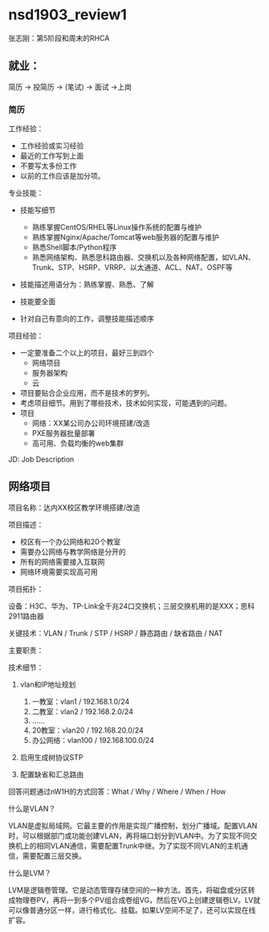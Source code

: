 # nsd1903_review1

张志刚：第5阶段和周末的RHCA

## 就业：

简历 -> 投简历 -> (笔试) -> 面试 ->上岗

### 简历

工作经验：

- 工作经验或实习经验
- 最近的工作写到上面
- 不要写太多份工作
- 以前的工作应该是加分项。

专业技能：

- 技能写细节
  - 熟练掌握CentOS/RHEL等Linux操作系统的配置与维护
  - 熟练掌握Nginx/Apache/Tomcat等web服务器的配置与维护
  - 熟悉Shell脚本/Python程序
  - 熟悉网络架构、熟悉思科路由器、交换机以及各种网络配置，如VLAN、Trunk、STP、HSRP、VRRP、以太通道、ACL、NAT、OSPF等

- 技能描述用语分为：熟练掌握、熟悉、了解
- 技能要全面
- 针对自己有意向的工作，调整技能描述顺序

项目经验：

- 一定要准备二个以上的项目，最好三到四个
  - 网络项目
  - 服务器架构
  - 云
- 项目要贴合企业应用，而不是技术的罗列。
- 考虑项目细节。用到了哪些技术，技术如何实现，可能遇到的问题。
- 项目
  - 网络：XX某公司办公司环境搭建/改造
  - PXE服务器批量部署
  - 高可用、负载均衡的web集群



JD: Job Description



## 网络项目

项目名称：达内XX校区教学环境搭建/改造

项目描述：

- 校区有一个办公网络和20个教室
- 需要办公网络与教学网络是分开的
- 所有的网络需要接入互联网
- 网络环境需要实现高可用

项目拓扑：

设备：H3C、华为、TP-Link全千兆24口交换机；三层交换机用的是XXX；思科2911路由器

关键技术：VLAN / Trunk / STP / HSRP / 静态路由 / 缺省路由 / NAT

主要职责：



技术细节：

1. vlan和IP地址规划
   1. 一教室：vlan1 / 192.168.1.0/24
   2. 二教室：vlan2 / 192.168.2.0/24
   3. ……
   4. 20教室：vlan20 / 192.168.20.0/24
   5. 办公网络：vlan100 / 192.168.100.0/24

2. 启用生成树协议STP
3. 配置缺省和汇总路由



回答问题通过nW1H的方式回答：What / Why / Where / When / How

什么是VLAN？

VLAN是虚拟局域网。它最主要的作用是实现广播控制，划分广播域。配置VLAN时，可以根据部门或功能创建VLAN，再将端口划分到VLAN中。为了实现不同交换机上的相同VLAN通信，需要配置Trunk中继。为了实现不同VLAN的主机通信，需要配置三层交换。

什么是LVM？

LVM是逻辑卷管理。它是动态管理存储空间的一种方法。首先，将磁盘或分区转成物理卷PV，再将一到多个PV组合成卷组VG，然后在VG上创建逻辑卷LV。LV就可以像普通分区一样，进行格式化、挂载。如果LV空间不足了，还可以实现在线扩容。